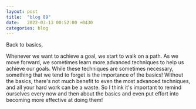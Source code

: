 ```yaml
---
layout: post
title:  "blog 89"
date:   2022-03-13 00:52:00 +0430
categories: blog
---
```


Back to basics,

Whenever we want to achieve a goal, we start to walk on a path. As we move forward, we sometimes learn more advanced techniques to help us achieve our goals. While these techniques are sometimes necessary, something that we tend to forget is the importance of the basics! Without the basics, there's not much benefit to even the most advanced techniques, and all your hard work can be a waste. So I think it's important to remind ourselves every now and then about the basics and even put effort into becoming more effective at doing them!
